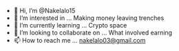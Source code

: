 - 👋 Hi, I’m @Nakelalo15
- 👀 I’m interested in ... Making money leaving trenches
- 🌱 I’m currently learning ... Crypto space
- 💞️ I’m looking to collaborate on ... What involved earning
- 📫 How to reach me ... nakelalo03@gmail.com

<!---
Nakelalo15/Nakelalo15 is a ✨ special ✨ repository because its `README.md` (this file) appears on your GitHub profile.
You can click the Preview link to take a look at your changes.
--->
